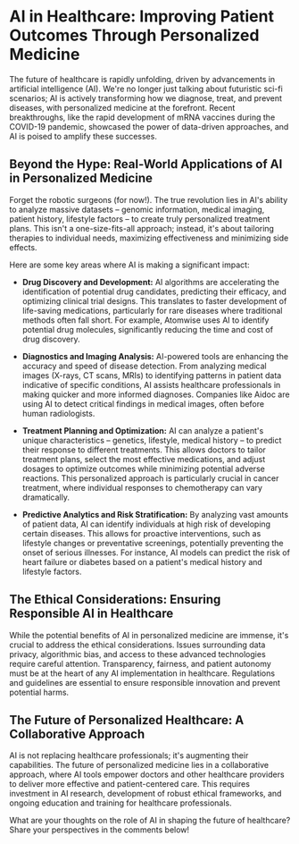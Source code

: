 # AI in Healthcare: Improving Patient Outcomes Through Personalized Medicine

The future of healthcare is rapidly unfolding, driven by advancements in artificial intelligence (AI).  We're no longer just talking about futuristic sci-fi scenarios; AI is actively transforming how we diagnose, treat, and prevent diseases, with personalized medicine at the forefront.  Recent breakthroughs, like the rapid development of mRNA vaccines during the COVID-19 pandemic, showcased the power of data-driven approaches, and AI is poised to amplify these successes.

## Beyond the Hype: Real-World Applications of AI in Personalized Medicine

Forget the robotic surgeons (for now!).  The true revolution lies in AI's ability to analyze massive datasets – genomic information, medical imaging, patient history, lifestyle factors – to create truly personalized treatment plans.  This isn't a one-size-fits-all approach; instead, it's about tailoring therapies to individual needs, maximizing effectiveness and minimizing side effects.

Here are some key areas where AI is making a significant impact:

* **Drug Discovery and Development:** AI algorithms are accelerating the identification of potential drug candidates, predicting their efficacy, and optimizing clinical trial designs.  This translates to faster development of life-saving medications, particularly for rare diseases where traditional methods often fall short.  For example, Atomwise uses AI to identify potential drug molecules, significantly reducing the time and cost of drug discovery.

* **Diagnostics and Imaging Analysis:** AI-powered tools are enhancing the accuracy and speed of disease detection.  From analyzing medical images (X-rays, CT scans, MRIs) to identifying patterns in patient data indicative of specific conditions, AI assists healthcare professionals in making quicker and more informed diagnoses.  Companies like Aidoc are using AI to detect critical findings in medical images, often before human radiologists.

* **Treatment Planning and Optimization:**  AI can analyze a patient's unique characteristics – genetics, lifestyle, medical history – to predict their response to different treatments. This allows doctors to tailor treatment plans, select the most effective medications, and adjust dosages to optimize outcomes while minimizing potential adverse reactions.  This personalized approach is particularly crucial in cancer treatment, where individual responses to chemotherapy can vary dramatically.

* **Predictive Analytics and Risk Stratification:**  By analyzing vast amounts of patient data, AI can identify individuals at high risk of developing certain diseases.  This allows for proactive interventions, such as lifestyle changes or preventative screenings, potentially preventing the onset of serious illnesses.  For instance, AI models can predict the risk of heart failure or diabetes based on a patient's medical history and lifestyle factors.


## The Ethical Considerations: Ensuring Responsible AI in Healthcare

While the potential benefits of AI in personalized medicine are immense, it's crucial to address the ethical considerations.  Issues surrounding data privacy, algorithmic bias, and access to these advanced technologies require careful attention.  Transparency, fairness, and patient autonomy must be at the heart of any AI implementation in healthcare.  Regulations and guidelines are essential to ensure responsible innovation and prevent potential harms.


## The Future of Personalized Healthcare: A Collaborative Approach

AI is not replacing healthcare professionals; it's augmenting their capabilities.  The future of personalized medicine lies in a collaborative approach, where AI tools empower doctors and other healthcare providers to deliver more effective and patient-centered care.  This requires investment in AI research, development of robust ethical frameworks, and ongoing education and training for healthcare professionals.

What are your thoughts on the role of AI in shaping the future of healthcare?  Share your perspectives in the comments below!

